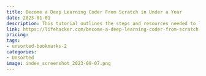 ```yaml
---
title: Become a Deep Learning Coder From Scratch in Under a Year
date: 2023-01-01
description: This tutorial outlines the steps and resources needed to learn deep learning from scratch and become proficient in it within a year.
link: https://lifehacker.com/become-a-deep-learning-coder-from-scratch-in-under-a-ye-1822763353
pricing: 
tags: 
- unsorted-bookmarks-2 
categories: 
- Unsorted 
image: index_screenshot_2023-09-07.png
---
```

